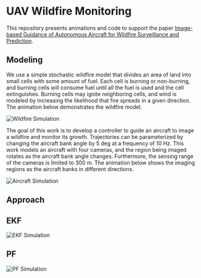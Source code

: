 # UAV Wildfire Monitoring

This repository presents animations and code to support the paper [Image-based Guidance of Autonomous Aircraft for Wildfire Surveillance and Prediction](https://arxiv.org/abs/1810.02455).

## Modeling
We use a simple stochastic wildfire model that divides an area of land into small cells with some amount of fuel. Each cell is burning or non-burning, and burning cells will consume fuel until all the fuel is used and the cell extinguishes. Burning cells may ignite neighboring cells, and wind is modeled by increasing the likelihood that fire spreads in a given direction. The animation below demonstrates the wildfire model.

![Wildfire Simulation](https://github.com/sisl/UAV_Wildfire_Monitoring/blob/master/aniations/Wildfire.gif)

The goal of this work is to develop a controller to guide an aircraft to image a wildfire and monitor its growth. Trajectories can be parameterized by changing the aircraft bank angle by 5 deg at a frequency of 10 Hz. This work models an aircraft with four cameras, and the region being imaged rotates as the aircraft bank angle changes. Furthermore, the sensing range of the cameras is limited to 300 m. The animation below shows the imaging regions as the aircraft banks in different directions.

![Aircraft Simulation](https://github.com/sisl/UAV_Wildfire_Monitoring/blob/master/animations/Sensors.gif)

## Approach

## EKF

![EKF Simulation](https://github.com/sisl/UAV_Wildfire_Monitoring/blob/master/animations/EKF.gif)

## PF

![PF Simulation](https://github.com/sisl/UAV_Wildfire_Monitoring/blob/master/animations/PF.gif)
